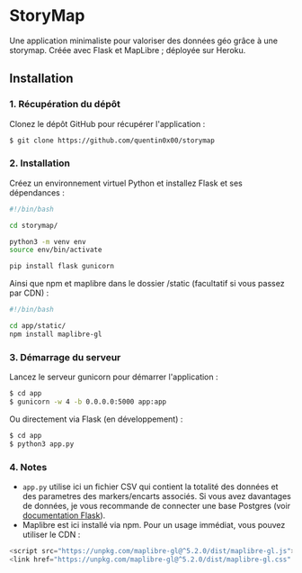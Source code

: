 # StoryMap

Une application minimaliste pour valoriser des données géo grâce à une storymap. Créée avec Flask et MapLibre ; déployée sur Heroku.

## Installation


### 1. Récupération du dépôt

Clonez le dépôt GitHub pour récupérer l'application :

```bash
$ git clone https://github.com/quentin0x00/storymap
```

### 2. Installation

Créez un environnement virtuel Python et installez Flask et ses dépendances :

```bash
#!/bin/bash

cd storymap/

python3 -m venv env
source env/bin/activate

pip install flask gunicorn
```
Ainsi que npm et maplibre dans le dossier /static (facultatif si vous passez par CDN) :
```bash
#!/bin/bash

cd app/static/
npm install maplibre-gl

```

### 3. Démarrage du serveur

Lancez le serveur gunicorn pour démarrer l'application :

```bash
$ cd app
$ gunicorn -w 4 -b 0.0.0.0:5000 app:app
```
Ou directement via Flask (en développement) :
```bash
$ cd app
$ python3 app.py
```

### 4. Notes

- `app.py` utilise ici un fichier CSV qui contient la totalité des données et des parametres des markers/encarts associés. Si vous avez davantages de données, je vous recommande de connecter une base Postgres (voir [documentation Flask](https://flask.palletsprojects.com/en/stable/)).
- Maplibre est ici installé via npm. Pour un usage immédiat, vous pouvez utiliser le CDN :
```js
<script src="https://unpkg.com/maplibre-gl@^5.2.0/dist/maplibre-gl.js"></script>
<link href="https://unpkg.com/maplibre-gl@^5.2.0/dist/maplibre-gl.css" rel="stylesheet"/>
```
